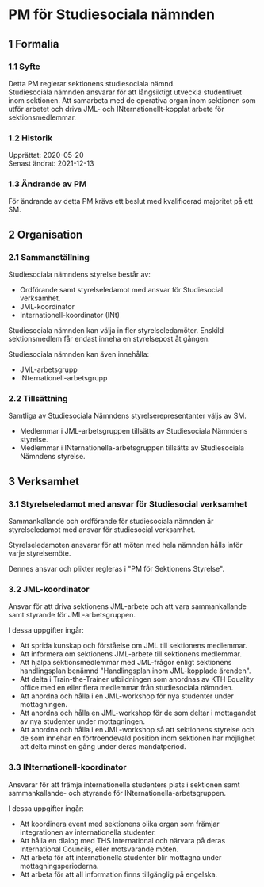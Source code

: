 # PM för Studiesociala nämnden

## 1 Formalia

### 1.1 Syfte

Detta PM reglerar sektionens studiesociala nämnd.  
Studiesociala  nämnden ansvarar för att långsiktigt utveckla studentlivet inom sektionen. Att samarbeta med de operativa organ inom sektionen som  utför arbetet och driva JML- och INternationellt-kopplat arbete för sektionsmedlemmar.

### 1.2 Historik

Upprättat: 2020-05-20  
Senast ändrat: 2021-12-13  

### 1.3 Ändrande av PM

För ändrande av detta PM krävs ett beslut med kvalificerad majoritet på ett SM. 

## 2 Organisation

### 2.1 Sammanställning

Studiesociala nämndens styrelse består av:  

- Ordförande samt styrelseledamot med ansvar för Studiesocial verksamhet.  
- JML-koordinator
- Internationell-koordinator (INt)  

Studiesociala nämnden kan välja in fler styrelseledamöter. Enskild sektionsmedlem får endast inneha en styrelsepost åt gången.  

Studiesociala nämnden kan även innehålla:  

- JML-arbetsgrupp
- INternationell-arbetsgrupp

### 2.2 Tillsättning

Samtliga av Studiesociala Nämndens styrelserepresentanter väljs av SM.  
- Medlemmar i JML-arbetsgruppen tillsätts av Studiesociala Nämndens styrelse.  
- Medlemmar i INternationella-arbetsgruppen tillsätts av Studiesociala Nämndens styrelse.

## 3 Verksamhet

### 3.1 Styrelseledamot med ansvar för Studiesocial verksamhet

Sammankallande och ordförande för studiesociala nämnden är styrelseledamot med ansvar för studiesocial verksamhet.  

Styrelseledamoten ansvarar för att möten med hela nämnden hålls inför varje styrelsemöte.  

Dennes ansvar och plikter regleras i "PM för Sektionens Styrelse".  

### 3.2 JML-koordinator

Ansvar för att driva sektionens JML-arbete och att vara sammankallande samt styrande för JML-arbetsgruppen.  

I dessa uppgifter ingår:

- Att sprida kunskap och förståelse om JML till sektionens medlemmar.  
- Att informera om sektionens JML-arbete till sektionens medlemmar.  
- Att hjälpa sektionsmedlemmar med JML-frågor enligt sektionens handlingsplan benämnd "Handlingsplan inom JML-kopplade ärenden".  
- Att delta i Train-the-Trainer utbildningen som anordnas av KTH Equality office med en eller flera medlemmar från studiesociala nämnden.  
- Att anordna och hålla i en JML-workshop för nya studenter under mottagningen.  
- Att anordna och hålla en JML-workshop för de som deltar i mottagandet av nya studenter under mottagningen.  
- Att anordna och hålla i en JML-workshop så att sektionens styrelse och de som innehar en förtroendevald position inom sektionen har möjlighet att delta minst en gång under deras mandatperiod.  

### 3.3 INternationell-koordinator

Ansvarar för att främja internationella studenters plats i sektionen samt sammankallande- och styrande för INternationella-arbetsgruppen. 

I dessa uppgifter ingår:

- Att koordinera event med sektionens olika organ som främjar integrationen av internationella studenter. 
- Att hålla en dialog med THS International och närvara på deras International Councils, eller motsvarande möten.
- Att arbeta för att internationella studenter blir mottagna under mottagningsperioderna.
- Att arbeta för att all information finns tillgänglig på engelska.
